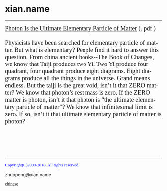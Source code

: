# xian.name
<hr />
<span lang="EN-US" style="font-size: 15.0pt; font-family: Times New Roman">
    <a href="en/Photon%20Is%20the%20Ultimate%20Elementary%20Particle%20of%20Matter.pdf">Photon Is the Ultimate Elementary Particle of Matter</a></span><span style="font-size: 15.0pt; font-family: Times New Roman"> 
    (.
    <span class="style1">
pdf&nbsp;)<font face="Times New Roman"><span lang="EN-US"><br />
<br />
Physicists have been searched for elementary particle of 
    matter. B</span>u<span lang="EN-US">t what is elementary? People find it hard to answer this question. 
    From china ancient books--The Book of Changes, we know that Taiji 
    produces two Yi. Two Yi produce four quadrant, four quadrant 
    produce eight diagrams. Eight diagrams produce all the things in the 
    universe. Grand means endless. But the taiji is the great void, isn’t 
    it that ZERO matter? We know that photon’s rest mass is zero. If the ZERO 
    matter is photon, isn’t it that photon is “the ultimate elementary particle 
    of matter”? We know that infinitesimal limit is zero. If so, isn’t it that 
    ultimate elementary particle of matter is photon?</span></font></span></span><p class="MsoNormal" style="text-indent: 10.5pt">
    &nbsp;</p>
<p>&nbsp;</p>
<p>&nbsp;</p>
<hr />

<p><font face="Times New Roman" color="#0000FF"><span style="FONT-SIZE: 10pt; mso-hansi-font-family: Times New Roman">
Copyright(C)2000-2018&nbsp; All rights reserved.&nbsp;</span></font></p>
<p class="style2">zhuopeng@xian.name</p>
<p class="style2"><font face="Times New Roman">
    <a href="xian.md">chinese</a></font></p>
